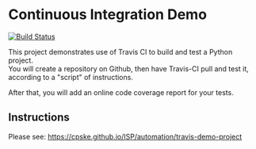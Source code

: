 Continuous Integration Demo
============================

[![Build Status](https://travis-ci.com/LevNut/demo-pyci.svg?branch=main)](https://travis-ci.com/LevNut/demo-pyci)

This project demonstrates use of Travis CI to build and test a Python project.  
You will create a repository on Github, then have Travis-CI pull and test it,
according to a "script" of instructions.

After that, you will add an online code coverage report for your tests.

## Instructions

Please see: https://cpske.github.io/ISP/automation/travis-demo-project

